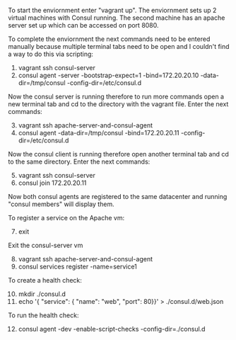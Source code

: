 To start the enviornment enter "vagrant up".
The enviornment sets up 2 virtual machines with Consul running.
The second machine has an apache server set up which can be accessed on port 8080.

To complete the enviornment the next commands need to be entered 
manually because multiple terminal tabs need to be open and I couldn't 
find a way to do this via scripting:

1. vagrant ssh consul-server
2. consul agent -server -bootstrap-expect=1 -bind=172.20.20.10 -data-dir=/tmp/consul -config-dir=/etc/consul.d

Now the consul server is running therefore to run more commands open a new terminal 
tab and cd to the directory with the vagrant file. Enter the next commands:

3. vagrant ssh apache-server-and-consul-agent
4. consul agent -data-dir=/tmp/consul -bind=172.20.20.11 -config-dir=/etc/consul.d

Now the consul client is running therefore open another terminal tab and cd to the
same directory. Enter the next commands:

5. vagrant ssh consul-server
6. consul join 172.20.20.11

Now both consul agents are registered to the same datacenter and running "consul members"
will display them. 

To register a service on the Apache vm:

7. exit

Exit the consul-server vm

8. vagrant ssh apache-server-and-consul-agent
9. consul services register -name=service1

To create a health check:

10. mkdir ./consul.d
11. echo '{ "service": { "name": "web", "port": 80}}' > ./consul.d/web.json

To run the health check:

12. consul agent -dev -enable-script-checks -config-dir=./consul.d
